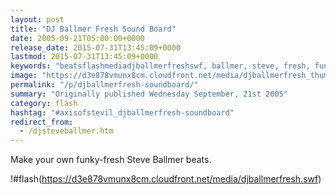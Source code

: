 ```yaml
---
layout: post
title: "DJ Ballmer Fresh Sound Board"
date: 2005-09-21T05:00:00+0000
release_date: 2015-07-31T13:45:09+0000
lastmod: 2015-07-31T13:45:09+0000
keywords: "beatsflashmediadjballmerfreshswf, ballmer, steve, fresh, funky"
image: "https://d3e878vmunx8cm.cloudfront.net/media/djballmerfresh_thumb.png"
permalink: "/p/djballmerfresh-soundboard/"
summary: "Originally published Wednesday September, 21st 2005"
category: flash
hashtag: "#axisofstevil_djballmerfresh-soundboard"
redirect_from:
  - /djsteveballmer.htm
---
```


Make your own funky-fresh Steve Ballmer beats.

!#flash(https://d3e878vmunx8cm.cloudfront.net/media/djballmerfresh.swf)

